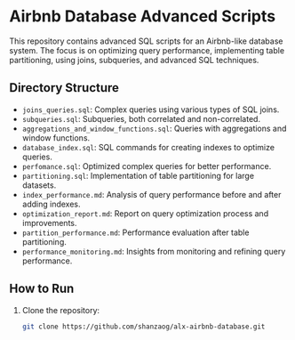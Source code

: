 # Airbnb Database Advanced Scripts

This repository contains advanced SQL scripts for an Airbnb-like database system. The focus is on optimizing query performance, implementing table partitioning, using joins, subqueries, and advanced SQL techniques.

## Directory Structure

- `joins_queries.sql`: Complex queries using various types of SQL joins.
- `subqueries.sql`: Subqueries, both correlated and non-correlated.
- `aggregations_and_window_functions.sql`: Queries with aggregations and window functions.
- `database_index.sql`: SQL commands for creating indexes to optimize queries.
- `perfomance.sql`: Optimized complex queries for better performance.
- `partitioning.sql`: Implementation of table partitioning for large datasets.
- `index_performance.md`: Analysis of query performance before and after adding indexes.
- `optimization_report.md`: Report on query optimization process and improvements.
- `partition_performance.md`: Performance evaluation after table partitioning.
- `performance_monitoring.md`: Insights from monitoring and refining query performance.

## How to Run

1. Clone the repository:  
   ```bash
   git clone https://github.com/shanzaog/alx-airbnb-database.git
